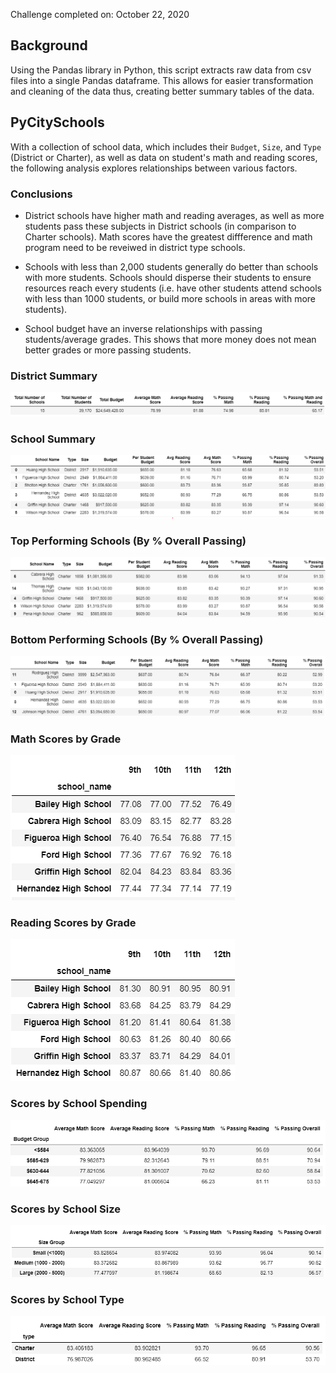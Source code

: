 Challenge completed on: October 22, 2020

## Background

Using the Pandas library in Python, this script extracts raw data from csv files into a single Pandas dataframe. This allows for easier transformation and cleaning of the data thus, creating better summary tables of the data. 

## PyCitySchools

With a collection of school data, which includes their `Budget`, `Size`, and `Type` (District or Charter), as well as data on student's math and reading scores, the following analysis explores relationships between various factors. 

### Conclusions

* District schools have higher math and reading averages, as well as more students pass these subjects in District schools (in comparison to Charter schools). Math scores have the greatest diffference and math program need to be reveiwed in district type schools.

* Schools with less than 2,000 students generally do better than schools with more students. Schools should disperse their students to ensure resources reach every students (i.e. have other students attend schools with less than 1000 students, or build more schools in areas with more students). 

* School budget have an inverse relationships with passing students/average grades. This shows that more money does not mean better grades or more passing students. 

### District Summary

![District Summary](Images/conclusion1.png)

### School Summary

![School Summary](Images/conclusion2.png)

### Top Performing Schools (By % Overall Passing)

![Top Schools](Images/conclusion3.png)

### Bottom Performing Schools (By % Overall Passing)

![Bottom Schools](Images/conclusion4.png)

### Math Scores by Grade

![Math Scores](Images/conclusion5.png)

### Reading Scores by Grade

![Reading Scores](Images/conclusion6.png)

### Scores by School Spending

![School Spending](Images/conclusion7.png)

### Scores by School Size

![School Size](Images/conclusion8.png)

### Scores by School Type

![School Type](Images/conclusion9.png)


